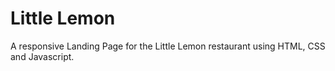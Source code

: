 # Little Lemon 

A responsive Landing Page for the Little Lemon restaurant using HTML, CSS and Javascript.
